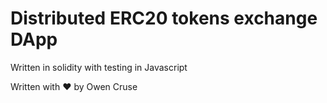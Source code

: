 # Distributed ERC20 tokens exchange DApp

Written in solidity with testing in Javascript

Written with :heart: by Owen Cruse
